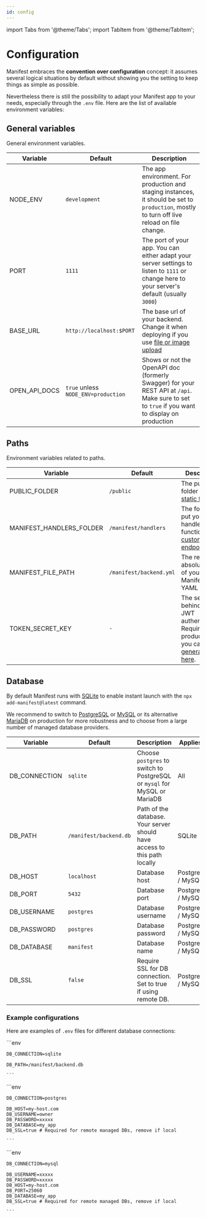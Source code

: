 ```yaml
---
id: config
---
```


import Tabs from '@theme/Tabs';
import TabItem from '@theme/TabItem';

# Configuration

Manifest embraces the **convention over configuration** concept: it assumes several logical situations by default without showing you the setting to keep things as simple as possible.

Nevertheless there is still the possibility to adapt your Manifest app to your needs, especially through the `.env` file. Here are the list of available environment variables:

## General variables

General environment variables.

| Variable      | Default                             | Description                                                                                                                                  |
| ------------- | ----------------------------------- | -------------------------------------------------------------------------------------------------------------------------------------------- |
| NODE_ENV      | `development`                       | The app environment. For production and staging instances, it should be set to `production`, mostly to turn off live reload on file change.  |
| PORT          | `1111`                              | The port of your app. You can either adapt your server settings to listen to `1111` or change here to your server's default (usually `3000`) |
| BASE_URL      | `http://localhost:$PORT`            | The base url of your backend. Change it when deploying if you use [file or image upload](./upload.md)                                        |
| OPEN_API_DOCS | `true` unless `NODE_ENV=production` | Shows or not the OpenAPI doc (formerly Swagger) for your REST API at `/api`. Make sure to set to `true` if you want to display on production |

## Paths

Environment variables related to paths.

| Variable                 | Default                 | Description                                                                                                                        |
| ------------------------ | ----------------------- | ---------------------------------------------------------------------------------------------------------------------------------- |
| PUBLIC_FOLDER            | `/public`               | The public folder to show [static files](https://expressjs.com/en/starter/static-files.html)                                       |
| MANIFEST_HANDLERS_FOLDER | `/manifest/handlers`    | The folder to put your handlers functions for [custom endpoints](./endpoints.md)                                                   |
| MANIFEST_FILE_PATH       | `/manifest/backend.yml` | The relative or absolute path of your Manifest YAML file                                                                           |
| TOKEN_SECRET_KEY         | `-`                     | The secret key behind the JWT authentication. Required on production, you can [generate one here](https://jwtsecret.com/generate). |

## Database

By default Manifest runs with [SQLite](https://www.sqlite.org/) to enable instant launch with the `npx add-manifest@latest` command.

We recommend to switch to [PostgreSQL](https://www.postgresql.org/) or [MySQL](https://www.mysql.com/) or its alternative [MariaDB](https://mariadb.org/) on production for more robustness and to choose from a large number of managed database providers.

| Variable      | Default                | Description                                                               | Applies To         |
| ------------- | ---------------------- | ------------------------------------------------------------------------- | ------------------ |
| DB_CONNECTION | `sqlite`               | Choose `postgres` to switch to PostgreSQL or `mysql` for MySQL or MariaDB | All                |
| DB_PATH       | `/manifest/backend.db` | Path of the database. Your server should have access to this path locally | SQLite             |
| DB_HOST       | `localhost`            | Database host                                                             | PostgreSQL / MySQL |
| DB_PORT       | `5432`                 | Database port                                                             | PostgreSQL / MySQL |
| DB_USERNAME   | `postgres`             | Database username                                                         | PostgreSQL / MySQL |
| DB_PASSWORD   | `postgres`             | Database password                                                         | PostgreSQL / MySQL |
| DB_DATABASE   | `manifest`             | Database name                                                             | PostgreSQL / MySQL |
| DB_SSL        | `false`                | Require SSL for DB connection. Set to true if using remote DB.            | PostgreSQL / MySQL |

### Example configurations

Here are examples of `.env` files for different database connections:

<Tabs>
  <TabItem value="sqlite" label="SQLite" default>
   ```env

    DB_CONNECTION=sqlite

    DB_PATH=/manifest/backend.db

    ```

  </TabItem>
  <TabItem value="postgresql" label="PostgreSQL" default>
   ```env

    DB_CONNECTION=postgres

    DB_HOST=my-host.com
    DB_USERNAME=owner
    DB_PASSWORD=xxxxx
    DB_DATABASE=my_app
    DB_SSL=true # Required for remote managed DBs, remove if local

    ```

  </TabItem>
   <TabItem value="mysql" label="MySQL / MariaDB" default>
    ```env

    DB_CONNECTION=mysql

    DB_USERNAME=xxxxx
    DB_PASSWORD=xxxxx
    DB_HOST=my-host.com
    DB_PORT=25060
    DB_DATABASE=my_app
    DB_SSL=true # Required for remote managed DBs, remove if local

    ```

  </TabItem>
</Tabs>
